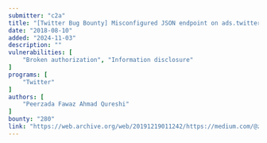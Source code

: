 ```yaml
---
submitter: "c2a"
title: "[Twitter Bug Bounty] Misconfigured JSON endpoint on ads.twitter.com lead to Access control issue and Information Disclosure of role privileged users."
date: "2018-08-10"
added: "2024-11-03"
description: ""
vulnerabilities: [
    "Broken authorization", "Information disclosure"
]
programs: [
    "Twitter"
]
authors: [
    "Peerzada Fawaz Ahmad Qureshi"
]
bounty: "280"
link: "https://web.archive.org/web/20191219011242/https://medium.com/@zk34911/twitter-bug-bounty-misconfigured-json-endpoint-on-ads-twitter-com-2771ec83a82"
---
```




